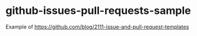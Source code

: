 # github-issues-pull-requests-sample
Example of https://github.com/blog/2111-issue-and-pull-request-templates
